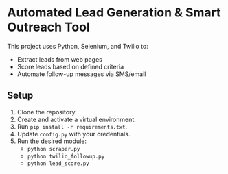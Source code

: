 # Automated Lead Generation & Smart Outreach Tool

This project uses Python, Selenium, and Twilio to:
- Extract leads from web pages
- Score leads based on defined criteria
- Automate follow-up messages via SMS/email

## Setup
1. Clone the repository.
2. Create and activate a virtual environment.
3. Run `pip install -r requirements.txt`.
4. Update `config.py` with your credentials.
5. Run the desired module:
   - `python scraper.py`
   - `python twilio_followup.py`
   - `python lead_score.py`
